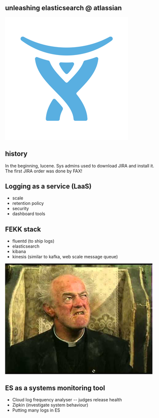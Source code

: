 ## unleashing elasticsearch @ atlassian
![atlassian logo](atlassian.png)


## history
In the beginning, lucene. Sys admins used to download JIRA and install it. The first JIRA order was done by FAX!


## Logging as a service (LaaS)
* scale
* retention policy
* security
* dashboard tools


## FEKK stack
* fluentd (to ship logs)
* elasticsearch
* kibana
* kinesis (similar to kafka, web scale message queue)

![father jack](father-jack.jpg)


## ES as a systems monitoring tool
* Cloud log frequency analyser -- judges release health
* Zipkin (investigate system behaviour)
* Putting many logs in ES
